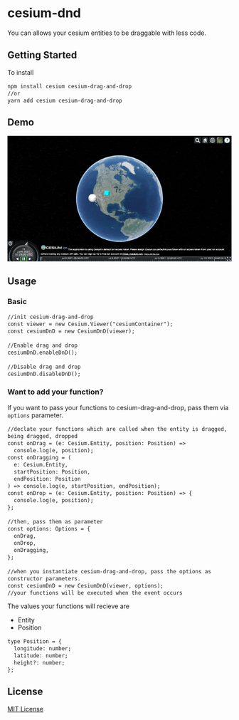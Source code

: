 # cesium-dnd

You can allows your cesium entities to be draggable with less code.

## Getting Started
To install
```
npm install cesium cesium-drag-and-drop
//or
yarn add cesium cesium-drag-and-drop
```

## Demo
![demo](./demo.gif)

## Usage
### Basic
```
//init cesium-drag-and-drop
const viewer = new Cesium.Viewer("cesiumContainer");
const cesiumDnD = new CesiumDnD(viewer);

//Enable drag and drop
cesiumDnD.enableDnD();

//Disable drag and drop
cesiumDnD.disableDnD();
```

### Want to add your function?
If you want to pass your functions to cesium-drag-and-drop, pass them via `options` parameter.

```
//declate your functions which are called when the entity is dragged, being dragged, dropped
const onDrag = (e: Cesium.Entity, position: Position) =>
  console.log(e, position);
const onDragging = (
  e: Cesium.Entity,
  startPosition: Position,
  endPosition: Position
) => console.log(e, startPosition, endPosition);
const onDrop = (e: Cesium.Entity, position: Position) => {
  console.log(e, position);
};

//then, pass them as parameter
const options: Options = {
  onDrag,
  onDrop,
  onDragging,
};

//when you instantiate cesium-drag-and-drop, pass the options as constructor parameters.
const cesiumDnD = new CesiumDnD(viewer, options);
//your functions will be executed when the event occurs
```

The values your functions will recieve are
* Entity
* Position
```
type Position = {
  longitude: number;
  latitude: number;
  height?: number;
};
```

## License
[MIT License](./LICENSE)
